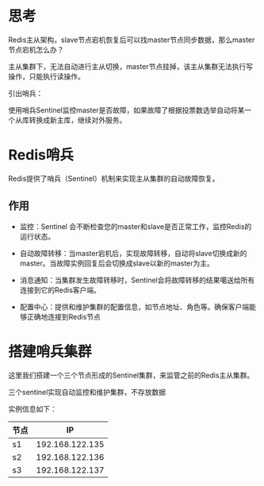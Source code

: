 # 思考

Redis主从架构，slave节点宕机恢复后可以找master节点同步数据，那么master节点宕机怎么办？

主从集群下，无法自动进行主从切换，master节点挂掉，该主从集群无法执行写操作，只能执行读操作。

引出哨兵：

使用哨兵Sentinel监控master是否故障，如果故障了根据投票数选举自动将某一个从库转换成新主库，继续对外服务。

# Redis哨兵

Redis提供了哨兵（Sentinel）机制来实现主从集群的自动故障恢复。

## 作用

- 监控：Sentinel 会不断检查您的master和slave是否正常工作，监控Redis的运行状态。

- 自动故障转移：当master宕机后，实现故障转移，自动将slave切换成新的master。当故障实例回复后会切换成slave以新的master为主。

- 消息通知：当集群发生故障转移时，Sentinel会将故障转移的结果噶送给所有连接到它的Redis客户端。

- 配置中心：提供和维护集群的配置信息，如节点地址、角色等。确保客户端能够正确地连接到Redis节点

# 搭建哨兵集群

这里我们搭建一个三个节点形成的Sentinel集群，来监管之前的Redis主从集群。

三个sentinel实现自动监控和维护集群，不存放数据

实例信息如下：

| 节点 | IP              |
| ---- | --------------- |
| s1   | 192.168.122.135 |
| s2   | 192.168.122.136 |
| s3   | 192.168.122.137 |